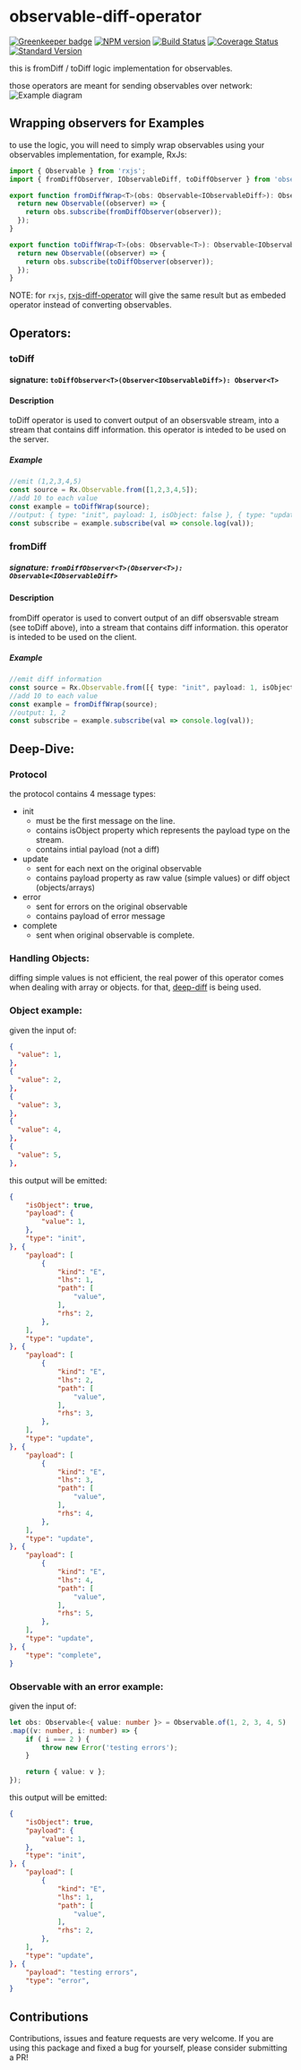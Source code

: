 # observable-diff-operator

[![Greenkeeper badge](https://badges.greenkeeper.io/DxCx/observable-diff-operator.svg)](https://greenkeeper.io/)
[![NPM version](https://img.shields.io/npm/v/observable-diff-operator.svg)](https://www.npmjs.com/package/observable-diff-operator)
[![Build Status](https://travis-ci.org/DxCx/observable-diff-operator.svg?branch=master)](https://travis-ci.org/DxCx/observable-diff-operator)
[![Coverage Status](https://coveralls.io/repos/github/DxCx/observable-diff-operator/badge.svg?branch=master)](https://coveralls.io/github/DxCx/observable-diff-operator?branch=master)
[![Standard Version](https://img.shields.io/badge/release-standard%20version-brightgreen.svg)](https://github.com/conventional-changelog/standard-version)

this is fromDiff / toDiff logic implementation for observables.

those operators are meant for sending observables over network:
![Example diagram](./diagram.png)

## Wrapping observers for Examples
to use the logic, you will need to simply wrap observables
using your observables implementation, for example, RxJs:

```typescript
import { Observable } from 'rxjs';
import { fromDiffObserver, IObservableDiff, toDiffObserver } from 'observable-diff-operator';

export function fromDiffWrap<T>(obs: Observable<IObservableDiff>): Observable<T> {
  return new Observable((observer) => {
    return obs.subscribe(fromDiffObserver(observer));
  });
}

export function toDiffWrap<T>(obs: Observable<T>): Observable<IObservableDiff> {
  return new Observable((observer) => {
    return obs.subscribe(toDiffObserver(observer));
  });
}
```

NOTE: for `rxjs`, [rxjs-diff-operator](https://www.github.com/DxCx/rxjs-diff-operator) will give the same result but as embeded operator
instead of converting observables.

## Operators:
### toDiff
#### signature: `toDiffObserver<T>(Observer<IObservableDiff>): Observer<T>`
#### Description

toDiff operator is used to convert output of an obsersvable stream,
into a stream that contains diff information.
this operator is inteded to be used on the server.

##### Example

```typescript
//emit (1,2,3,4,5)
const source = Rx.Observable.from([1,2,3,4,5]);
//add 10 to each value
const example = toDiffWrap(source);
//output: { type: "init", payload: 1, isObject: false }, { type: "update", payload: 2 }, ...
const subscribe = example.subscribe(val => console.log(val));
```

### fromDiff
##### signature: `fromDiffObserver<T>(Observer<T>): Observable<IObservableDiff>`
#### Description

fromDiff operator is used to convert output of an diff obsersvable stream (see toDiff above),
into a stream that contains diff information.
this operator is inteded to be used on the client.

##### Example

```typescript
//emit diff information
const source = Rx.Observable.from([{ type: "init", payload: 1, isObject: false }, { type: "update", payload: 2 }, { type: "complete" }]);
//add 10 to each value
const example = fromDiffWrap(source);
//output: 1, 2
const subscribe = example.subscribe(val => console.log(val));
```

## Deep-Dive:
### Protocol
the protocol contains 4 message types:
  - init
    - must be the first message on the line.
    - contains isObject property which represents the payload type on the stream.
    - contains intial payload (not a diff)
  - update
    - sent for each next on the original observable
    - contains payload property as raw value (simple values) or diff object (objects/arrays)
  - error
    - sent for errors on the original observable
    - contains payload of error message
  - complete
    - sent when original observable is complete.

### Handling Objects:
diffing simple values is not efficient, the real power of this operator comes when
dealing with array or objects.
for that, [deep-diff](https://www.npmjs.com/package/deep-diff) is being used.

### Object example:
given the input of:
```json
{
  "value": 1,
},
{
  "value": 2,
},
{
  "value": 3,
},
{
  "value": 4,
},
{
  "value": 5,
},
```
this output will be emitted:
```json
{
    "isObject": true,
    "payload": {
        "value": 1,
    },
    "type": "init",
}, {
    "payload": [
        {
            "kind": "E",
            "lhs": 1,
            "path": [
                "value",
            ],
            "rhs": 2,
        },
    ],
    "type": "update",
}, {
    "payload": [
        {
            "kind": "E",
            "lhs": 2,
            "path": [
                "value",
            ],
            "rhs": 3,
        },
    ],
    "type": "update",
}, {
    "payload": [
        {
            "kind": "E",
            "lhs": 3,
            "path": [
                "value",
            ],
            "rhs": 4,
        },
    ],
    "type": "update",
}, {
    "payload": [
        {
            "kind": "E",
            "lhs": 4,
            "path": [
                "value",
            ],
            "rhs": 5,
        },
    ],
    "type": "update",
}, {
    "type": "complete",
}
```
### Observable with an error example:
given the input of:
```typescript
let obs: Observable<{ value: number }> = Observable.of(1, 2, 3, 4, 5)
.map((v: number, i: number) => {
    if ( i === 2 ) {
        throw new Error('testing errors');
    }

    return { value: v };
});
```
this output will be emitted:
```json
{
    "isObject": true,
    "payload": {
        "value": 1,
    },
    "type": "init",
}, {
    "payload": [
        {
            "kind": "E",
            "lhs": 1,
            "path": [
                "value",
            ],
            "rhs": 2,
        },
    ],
    "type": "update",
}, {
    "payload": "testing errors",
    "type": "error",
}
```
## Contributions

Contributions, issues and feature requests are very welcome. If you are using this package and fixed a bug for yourself, please consider submitting a PR!
